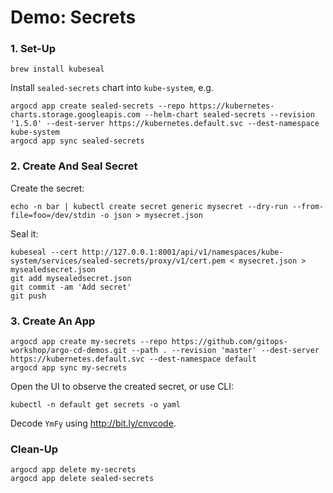 # Demo: Secrets

### 1. Set-Up

```
brew install kubeseal
```

Install `sealed-secrets` chart into `kube-system`, e.g.

```
argocd app create sealed-secrets --repo https://kubernetes-charts.storage.googleapis.com --helm-chart sealed-secrets --revision '1.5.0' --dest-server https://kubernetes.default.svc --dest-namespace kube-system 
argocd app sync sealed-secrets
```

### 2. Create And Seal Secret

Create the secret:

```
echo -n bar | kubectl create secret generic mysecret --dry-run --from-file=foo=/dev/stdin -o json > mysecret.json
```

Seal it:

```
kubeseal --cert http://127.0.0.1:8001/api/v1/namespaces/kube-system/services/sealed-secrets/proxy/v1/cert.pem < mysecret.json > mysealedsecret.json
git add mysealedsecret.json
git commit -am 'Add secret'
git push
```

### 3. Create An App

```
argocd app create my-secrets --repo https://github.com/gitops-workshop/argo-cd-demos.git --path . --revision 'master' --dest-server https://kubernetes.default.svc --dest-namespace default
argocd app sync my-secrets
```

Open the UI to observe the created secret, or use CLI:

```
kubectl -n default get secrets -o yaml
```

Decode `YmFy` using http://bit.ly/cnvcode.

### Clean-Up

```
argocd app delete my-secrets
argocd app delete sealed-secrets
```
